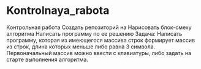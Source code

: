 # Kontrolnaya_rabota
Контрольная работа
Создать репозиторий на 
Нарисовать блок-смеху алгоритма
Написать программу по ее решению
Задача:
Написать программу, которая из имеющегося массива строк формирует массив из строк, длина которых меньше либо равна 3 символа.
Первоначальный массив можно ввести с клавиатуры, либо задать на старте выполнения алгоритма.

